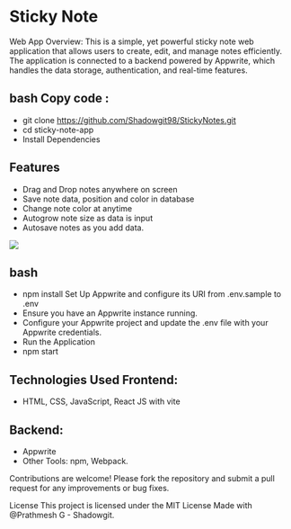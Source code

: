 # Sticky Note 
Web App Overview: This is a simple, yet powerful sticky note web application that allows users to create, edit, and manage notes efficiently. 
The application is connected to a backend powered by Appwrite, which handles the data storage, authentication, and real-time features.


## bash Copy code :
- git clone https://github.com/Shadowgit98/StickyNotes.git
- cd sticky-note-app
- Install Dependencies

## Features
- Drag and Drop notes anywhere on screen
- Save note data, position and color in database
- Change note color at anytime
- Autogrow note size as data is input
- Autosave notes as you add data.

<img src="demo.gif"/>

## bash

- npm install Set Up Appwrite and configure its URI from .env.sample to .env
- Ensure you have an Appwrite instance running. 
- Configure your Appwrite project and update the .env file with your Appwrite credentials.
- Run the Application
- npm start

## Technologies Used Frontend: 
- HTML, CSS, JavaScript, React JS with vite 
## Backend: 
- Appwrite
- Other Tools: npm, Webpack. 

Contributions are welcome! 
Please fork the repository and submit a pull request for any improvements or bug fixes.

License This project is licensed under the MIT License
Made with @Prathmesh G - Shadowgit.
